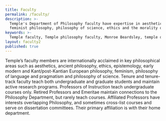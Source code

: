 ```yaml
---
title: Faculty
permalink: /faculty/
description: >-
  Temple's Department of Philosophy faculty have expertise in aesthetics,
  feminist philosophy, philosophy of science, ethics and the morality of law.
keywords: >-
  Temple faculty, Temple philosophy faculty, Monroe Beardsley, temple department of philosophy
layout: faculty2
published: true
---
```

Temple’s faculty members are internationally acclaimed in key philosophical areas such as aesthetics, ancient philosophy, ethics, epistemology, early modern and Kant/post-Kantian European philosophy, feminism, philosophy of language and pragmatism and philosophy of science. Tenure and tenure-track faculty teach both undergraduate and graduate students and maintain active research programs. Professors of Instruction teach undergraduate courses only. Retired Professors and Emeritae maintain connections to the Philosophy Department, but rarely teach courses. Affiliated Professors have interests overlapping Philosophy, and sometimes cross-list courses and serve on dissertation committees. Their primary affiliation is with their home department. 
